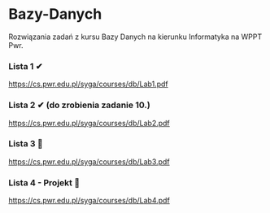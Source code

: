 # Bazy-Danych
Rozwiązania zadań z kursu Bazy Danych na kierunku Informatyka na WPPT Pwr.
### Lista 1 ✔
https://cs.pwr.edu.pl/syga/courses/db/Lab1.pdf
### Lista 2 ✔ (do zrobienia zadanie 10.)
https://cs.pwr.edu.pl/syga/courses/db/Lab2.pdf
### Lista 3 🚧
https://cs.pwr.edu.pl/syga/courses/db/Lab3.pdf
### Lista 4 - Projekt 🚧
https://cs.pwr.edu.pl/syga/courses/db/Lab4.pdf

